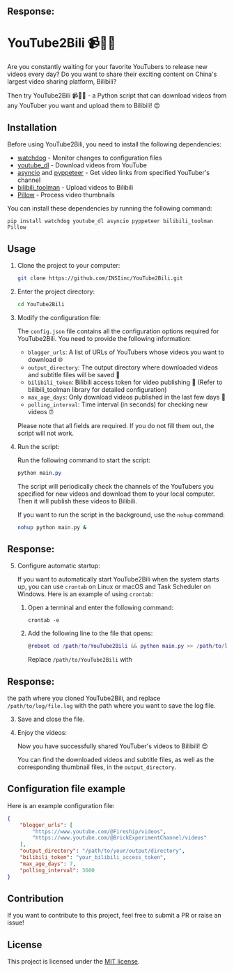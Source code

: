 ## Response:
# YouTube2Bili 📹🚀🚀

Are you constantly waiting for your favorite YouTubers to release new videos every day? Do you want to share their exciting content on China's largest video sharing platform, Bilibili?

Then try YouTube2Bili 📹🚀🚀 - a Python script that can download videos from any YouTuber you want and upload them to Bilibili! 😍

## Installation

Before using YouTube2Bili, you need to install the following dependencies:

* [watchdog](https://pypi.org/project/watchdog/) - Monitor changes to configuration files
* [youtube\_dl](https://pypi.org/project/youtube_dl/) - Download videos from YouTube
* [asyncio](https://docs.python.org/zh-cn/3/library/asyncio.html) and [pyppeteer](https://github.com/pyppeteer/pyppeteer) - Get video links from specified YouTuber's channel
* [bilibili\_toolman](https://pypi.org/project/bilibili-toolman/) - Upload videos to Bilibili
* [Pillow](https://pypi.org/project/Pillow/) - Process video thumbnails

You can install these dependencies by running the following command:

```
pip install watchdog youtube_dl asyncio pyppeteer bilibili_toolman Pillow
```

## Usage

1. Clone the project to your computer:

   ```bash
   git clone https://github.com/INSIinc/YouTube2Bili.git
   ```

2. Enter the project directory:

   ```bash
   cd YouTube2Bili
   ```

3. Modify the configuration file:

   The `config.json` file contains all the configuration options required for YouTube2Bili. You need to provide the following information:

   * `blogger_urls`: A list of URLs of YouTubers whose videos you want to download 🌐
   * `output_directory`: The output directory where downloaded videos and subtitle files will be saved 📂
   * `bilibili_token`: Bilibili access token for video publishing 🚀 (Refer to bilibili\_toolman library for detailed configuration)
   * `max_age_days`: Only download videos published in the last few days 📅
   * `polling_interval`: Time interval (in seconds) for checking new videos ⏰

   Please note that all fields are required. If you do not fill them out, the script will not work.

4. Run the script:

   Run the following command to start the script:

   ```css
   python main.py
   ```

   The script will periodically check the channels of the YouTubers you specified for new videos and download them to your local computer. Then it will publish these videos to Bilibili.

   If you want to run the script in the background, use the `nohup` command:

   ```bash
   nohup python main.py &
   ```

## Response:

5. Configure automatic startup:

   If you want to automatically start YouTube2Bili when the system starts up, you can use `crontab` on Linux or macOS and Task Scheduler on Windows. Here is an example of using `crontab`:

   1. Open a terminal and enter the following command:

      ```
      crontab -e
      ```

   2. Add the following line to the file that opens:

      ```lua
      @reboot cd /path/to/YouTube2Bili && python main.py >> /path/to/log/file.log 2>&1
      ```

      Replace `/path/to/YouTube2Bili` with

## Response:
the path where you cloned YouTube2Bili, and replace `/path/to/log/file.log` with the path where you want to save the log file.

3. Save and close the file.

4. Enjoy the videos:

   Now you have successfully shared YouTuber's videos to Bilibili! 😍

   You can find the downloaded videos and subtitle files, as well as the corresponding thumbnail files, in the `output_directory`.

## Configuration file example

Here is an example configuration file:

```json
{
    "blogger_urls": [
        "https://www.youtube.com/@Fireship/videos",
        "https://www.youtube.com/@BrickExperimentChannel/videos"
    ],
    "output_directory": "/path/to/your/output/directory",
    "bilibili_token": "your_bilibili_access_token",
    "max_age_days": 7,
    "polling_interval": 3600
}
```

## Contribution

If you want to contribute to this project, feel free to submit a PR or raise an issue!

## License

This project is licensed under the [MIT license](https://opensource.org/licenses/MIT).

